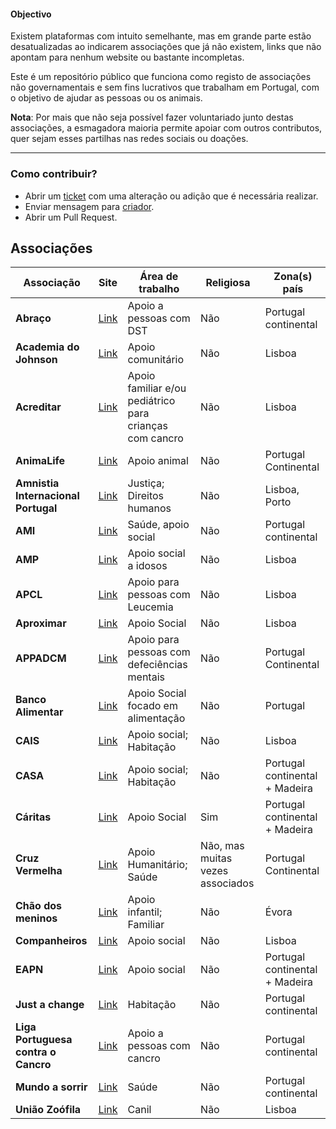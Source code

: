 #### Objectivo

Existem plataformas com intuito semelhante, mas em grande parte estão desatualizadas ao indicarem associações que já não existem, links que não apontam para nenhum website ou bastante incompletas.

Este é um repositório público que funciona como registo de associações não governamentais e sem fins lucrativos que trabalham em Portugal, com o objetivo de ajudar as pessoas ou os animais.

**Nota**: Por mais que não seja possível fazer voluntariado junto destas associações, a esmagadora maioria permite apoiar com outros contributos, quer sejam esses partilhas nas redes sociais ou doações.

---

### Como contribuir?

- Abrir um [ticket](https://github.com/ElMassas/community-work/issues) com uma alteração ou adição que é necessária realizar.
- Enviar mensagem para [criador](https://www.instagram.com/el.massas/).
- Abrir um Pull Request.

## Associações

| Associação | Site | Área de trabalho |  Religiosa | Zona(s) país
|------|--------|---------|---------| ---------|
| **Abraço** | [Link](https://www.academiadojohnson.com/como-ajudar) | Apoio a pessoas com DST | Não | Portugal continental
| **Academia do Johnson** | [Link](https://www.academiadojohnson.com/como-ajudar) | Apoio comunitário | Não | Lisboa
| **Acreditar** | [Link](https://www.acreditar.org.pt/pt/base1/26) | Apoio familiar e/ou pediátrico para crianças com cancro | Não | Lisboa
| **AnimaLife** | [Link](https://animalife.pt/pt/voluntario/) | Apoio animal | Não | Portugal Continental
| **Amnistia Internacional Portugal** | [Link](https://www.amnistia.pt/tornar-me-ativista-ou-voluntario/) | Justiça; Direitos humanos | Não | Lisboa, Porto
| **AMI** | [Link](https://ami.org.pt/como-ajudar/) | Saúde, apoio social | Não | Portugal continental
| **AMP** | [Link](https://mpmv.pt/como-ajudar/voluntariado/) | Apoio social a idosos | Não | Lisboa
| **APCL** | [Link](https://www.apcl.pt/pt/como-ajudar/seja-voluntario-da-apcl) | Apoio para pessoas com Leucemia | Não | Lisboa
| **Aproximar** | [Link](https://www.aproximar.pt/voluntariado-aproximar.html) | Apoio Social | Não | Lisboa
| **APPADCM** | [Link](https://appacdm-lisboa.pt/ser-voluntario/) | Apoio para pessoas com defeciências mentais | Não | Portugal Continental
| **Banco Alimentar** | [Link](https://www.bancoalimentar.pt/quero-ser-voluntario/) | Apoio Social focado em alimentação | Não | Portugal
|**CAIS** | [Link](https://www.cais.pt/voluntarios/) | Apoio social; Habitação | Não | Lisboa
|**CASA** | [Link](https://casa-apoioaosemabrigo.org/) | Apoio social; Habitação | Não | Portugal continental + Madeira
|**Cáritas** | [Link](https://caritas.pt/voluntariado/) | Apoio Social | Sim | Portugal continental + Madeira
| **Cruz Vermelha** | [Link](https://www.cruzvermelha.pt/voluntariado.html) | Apoio Humanitário; Saúde | Não, mas muitas vezes associados | Portugal Continental
| **Chão dos meninos** | [Link](https://www.chaodosmeninos.pt/areas-de-apoio-e-atividades/) | Apoio infantil; Familiar | Não | Évora
| **Companheiros** | [Link](https://companheiro.org/wp/voluntariado/) | Apoio social | Não | Lisboa
| **EAPN** | [Link](https://www.eapn.pt/quem-somos/voluntariado/) | Apoio social | Não | Portugal continental + Madeira
| **Just a change** | [Link](https://justachange.pt/en/volunteers/) | Habitação | Não | Portugal continental
| **Liga Portuguesa contra o Cancro** | [Link](https://www.ligacontracancro.pt/como-voluntario/) | Apoio a pessoas com cancro | Não | Portugal continental
| **Mundo a sorrir** | [Link](https://www.mundoasorrir.org/pt/voluntarios) | Saúde | Não | Portugal continental
| **União Zoófila** | [Link](https://www.uniaozoofila.org/en/ajudar/) | Canil | Não | Lisboa

